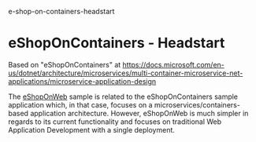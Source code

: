 e-shop-on-containers-headstart
# eShopOnContainers - Headstart

Based on "eShopOnContainers" at https://docs.microsoft.com/en-us/dotnet/architecture/microservices/multi-container-microservice-net-applications/microservice-application-design

The [eShopOnWeb](https://github.com/vanHeemstraSystems/e-shop-on-web-headstart) sample is related to the eShopOnContainers sample application which, in that case, focuses on a microservices/containers-based application architecture. However, eShopOnWeb is much simpler in regards to its current functionality and focuses on traditional Web Application Development with a single deployment.

